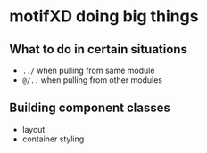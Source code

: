 # motifXD doing big things

## What to do in certain situations

- `../` when pulling from same module
- `@/..` when pulling from other modules

## Building component classes

- layout
- container styling
